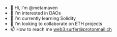 - 👋 Hi, I’m @metamaven
- 👀 I’m interested in DAOs
- 🌱 I’m currently learning Solidity
- 💞️ I’m looking to collaborate on ETH projects
- 📫 How to reach me web3.surfer@protonmail.ch

<!---
metamaven/metamaven is a ✨ special ✨ repository because its `README.md` (this file) appears on your GitHub profile.
You can click the Preview link to take a look at your changes.
--->
